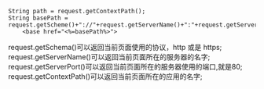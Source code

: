 ```$xslt
String path = request.getContextPath();
String basePath = request.getScheme()+"://"+request.getServerName()+":"+request.getServerPort()+path+"/";
    <base href="<%=basePath%>">
 ```
 request.getSchema()可以返回当前页面使用的协议，http 或是 https;
 request.getServerName()可以返回当前页面所在的服务器的名字;
 request.getServerPort()可以返回当前页面所在的服务器使用的端口,就是80;
 request.getContextPath()可以返回当前页面所在的应用的名字;
 
 
